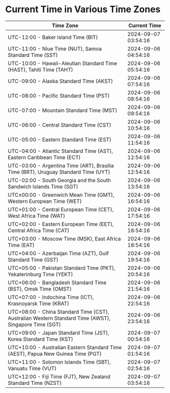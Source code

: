 # Current Time in Various Time Zones

| Time Zone | Current Time |
|-----------|--------------|
| UTC-12:00 - Baker Island Time (BIT) | 2024-09-07 03:54:16 |
| UTC-11:00 - Niue Time (NUT), Samoa Standard Time (SST) | 2024-09-06 04:54:16 |
| UTC-10:00 - Hawaii-Aleutian Standard Time (HAST), Tahiti Time (TAHT) | 2024-09-06 05:54:16 |
| UTC-09:00 - Alaska Standard Time (AKST) | 2024-09-06 07:54:16 |
| UTC-08:00 - Pacific Standard Time (PST) | 2024-09-06 08:54:16 |
| UTC-07:00 - Mountain Standard Time (MST) | 2024-09-06 09:54:16 |
| UTC-06:00 - Central Standard Time (CST) | 2024-09-06 10:54:16 |
| UTC-05:00 - Eastern Standard Time (EST) | 2024-09-06 11:54:16 |
| UTC-04:00 - Atlantic Standard Time (AST), Eastern Caribbean Time (ECT) | 2024-09-06 12:54:16 |
| UTC-03:00 - Argentina Time (ART), Brasília Time (BRT), Uruguay Standard Time (UYT) | 2024-09-06 12:54:16 |
| UTC-02:00 - South Georgia and the South Sandwich Islands Time (SGT) | 2024-09-06 13:54:16 |
| UTC±00:00 - Greenwich Mean Time (GMT), Western European Time (WET) | 2024-09-06 16:54:16 |
| UTC+01:00 - Central European Time (CET), West Africa Time (WAT) | 2024-09-06 17:54:16 |
| UTC+02:00 - Eastern European Time (EET), Central Africa Time (CAT) | 2024-09-06 18:54:16 |
| UTC+03:00 - Moscow Time (MSK), East Africa Time (EAT) | 2024-09-06 18:54:16 |
| UTC+04:00 - Azerbaijan Time (AZT), Gulf Standard Time (GST) | 2024-09-06 19:54:16 |
| UTC+05:00 - Pakistan Standard Time (PKT), Yekaterinburg Time (YEKT) | 2024-09-06 20:54:16 |
| UTC+06:00 - Bangladesh Standard Time (BST), Omsk Time (OMST) | 2024-09-06 21:54:16 |
| UTC+07:00 - Indochina Time (ICT), Krasnoyarsk Time (KRAT) | 2024-09-06 22:54:16 |
| UTC+08:00 - China Standard Time (CST), Australian Western Standard Time (AWST), Singapore Time (SGT) | 2024-09-06 23:54:16 |
| UTC+09:00 - Japan Standard Time (JST), Korea Standard Time (KST) | 2024-09-07 00:54:16 |
| UTC+10:00 - Australian Eastern Standard Time (AEST), Papua New Guinea Time (PGT) | 2024-09-07 01:54:16 |
| UTC+11:00 - Solomon Islands Time (SBT), Vanuatu Time (VUT) | 2024-09-07 02:54:16 |
| UTC+12:00 - Fiji Time (FJT), New Zealand Standard Time (NZST) | 2024-09-07 03:54:16 |
